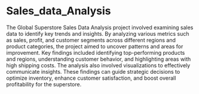 # Sales_data_Analysis
The Global Superstore Sales Data Analysis project involved examining sales data to identify key trends and insights. By analyzing various metrics such as sales, profit, and customer segments across different regions and product categories, the project aimed to uncover patterns and areas for improvement. Key findings included identifying top-performing products and regions, understanding customer behavior, and highlighting areas with high shipping costs. The analysis also involved visualizations to effectively communicate insights. These findings can guide strategic decisions to optimize inventory, enhance customer satisfaction, and boost overall profitability for the superstore.
